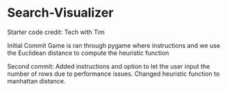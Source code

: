 # Search-Visualizer
Starter code credit: Tech with Tim



Initial Commit
Game is ran through pygame where instructions and we use the Euclidean distance to compute the heuristic function

Second commit: Added instructions and option to let the user input the number of rows due to performance issues. Changed heuristic function to manhattan distance. 


